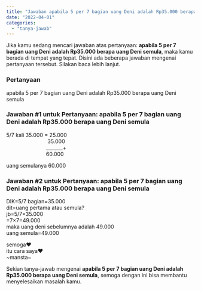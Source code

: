 ```yaml
---
title: "Jawaban apabila 5 per 7 bagian uang Deni adalah Rp35.000 berapa uang Deni semula"
date: "2022-04-01"
categories: 
  - "tanya-jawab"
---
```


Jika kamu sedang mencari jawaban atas pertanyaan: **apabila 5 per 7 bagian uang Deni adalah Rp35.000 berapa uang Deni semula**, maka kamu berada di tempat yang tepat. Disini ada beberapa jawaban mengenai pertanyaan tersebut. Silakan baca lebih lanjut.

### Pertanyaan

apabila 5 per 7 bagian uang Deni adalah Rp35.000 berapa uang Deni semula

### Jawaban #1 untuk Pertanyaan: apabila 5 per 7 bagian uang Deni adalah Rp35.000 berapa uang Deni semula

5/7 kali 35.000 = 25.000  
                            35.000  
                           \_\_\_\_\_\_\_+  
                           60.000  
  
uang semulanya 60.000

### Jawaban #2 untuk Pertanyaan: apabila 5 per 7 bagian uang Deni adalah Rp35.000 berapa uang Deni semula

DIK=5/7 bagian=35.000  
dit=uang pertama atau semula?  
jb=5/7×35.000  
\=7×7=49.000  
maka uang deni sebelumnya adalah 49.000  
uang semula=49.000  
  
semoga❤  
itu cara saya❤  
~mansta~

Sekian tanya-jawab mengenai **apabila 5 per 7 bagian uang Deni adalah Rp35.000 berapa uang Deni semula**, semoga dengan ini bisa membantu menyelesaikan masalah kamu.

